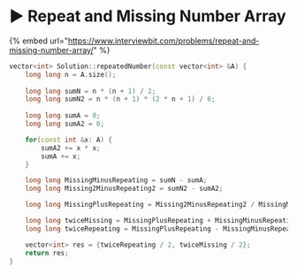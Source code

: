 # ▶ Repeat and Missing Number Array

{% embed url="https://www.interviewbit.com/problems/repeat-and-missing-number-array/" %}

```cpp
vector<int> Solution::repeatedNumber(const vector<int> &A) {
    long long n = A.size();
    
    long long sumN = n * (n + 1) / 2;
    long long sumN2 = n * (n + 1) * (2 * n + 1) / 6;
    
    long long sumA = 0;
    long long sumA2 = 0;

    for(const int &x: A) {
        sumA2 += x * x;
        sumA += x;
    }

    long long MissingMinusRepeating = sumN - sumA;
    long long Missing2MinusRepeating2 = sumN2 - sumA2;

    long long MissingPlusRepeating = Missing2MinusRepeating2 / MissingMinusRepeating;

    long long twiceMissing = MissingPlusRepeating + MissingMinusRepeating;
    long long twiceRepeating = MissingPlusRepeating - MissingMinusRepeating;

    vector<int> res = {twiceRepeating / 2, twiceMissing / 2};
    return res;
}
```
